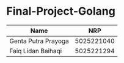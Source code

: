 ﻿# Final-Project-Golang

| Name                | NRP        |
| ------------------- | ---------- |
| Genta Putra Prayoga | 5025221040 |
| Faiq Lidan Baihaqi  | 5025221294    |
